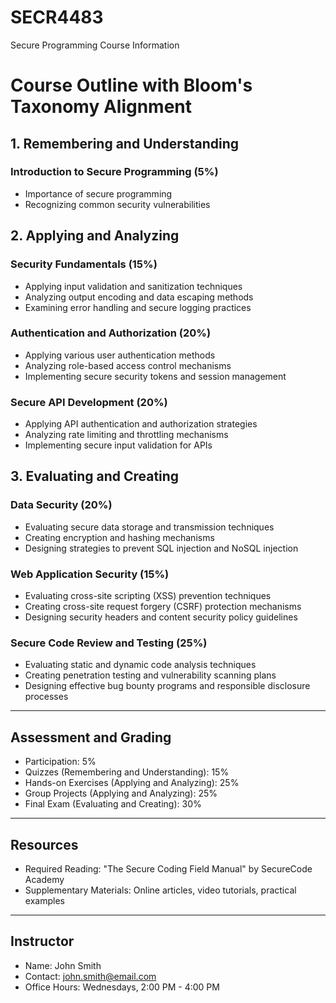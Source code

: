 # SECR4483
Secure Programming Course Information

# Course Outline with Bloom's Taxonomy Alignment

## 1. Remembering and Understanding
### Introduction to Secure Programming (5%)
- Importance of secure programming
- Recognizing common security vulnerabilities

## 2. Applying and Analyzing
### Security Fundamentals (15%)
- Applying input validation and sanitization techniques
- Analyzing output encoding and data escaping methods
- Examining error handling and secure logging practices

### Authentication and Authorization (20%)
- Applying various user authentication methods
- Analyzing role-based access control mechanisms
- Implementing secure security tokens and session management

### Secure API Development (20%)
- Applying API authentication and authorization strategies
- Analyzing rate limiting and throttling mechanisms
- Implementing secure input validation for APIs

## 3. Evaluating and Creating
### Data Security (20%)
- Evaluating secure data storage and transmission techniques
- Creating encryption and hashing mechanisms
- Designing strategies to prevent SQL injection and NoSQL injection

### Web Application Security (15%)
- Evaluating cross-site scripting (XSS) prevention techniques
- Creating cross-site request forgery (CSRF) protection mechanisms
- Designing security headers and content security policy guidelines

### Secure Code Review and Testing (25%)
- Evaluating static and dynamic code analysis techniques
- Creating penetration testing and vulnerability scanning plans
- Designing effective bug bounty programs and responsible disclosure processes

---

## Assessment and Grading
- Participation: 5%
- Quizzes (Remembering and Understanding): 15%
- Hands-on Exercises (Applying and Analyzing): 25%
- Group Projects (Applying and Analyzing): 25%
- Final Exam (Evaluating and Creating): 30%

---

## Resources
- Required Reading: "The Secure Coding Field Manual" by SecureCode Academy
- Supplementary Materials: Online articles, video tutorials, practical examples

---

## Instructor
- Name: John Smith
- Contact: john.smith@email.com
- Office Hours: Wednesdays, 2:00 PM - 4:00 PM
